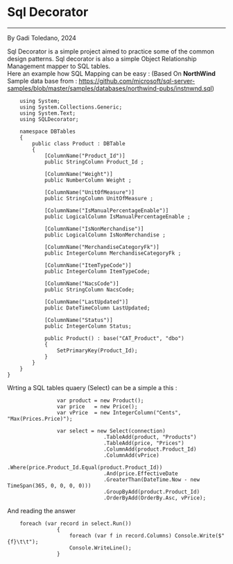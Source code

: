 ﻿# Sql Decorator
---------------
By Gadi Toledano, 2024

Sql Decorator is a simple project aimed to practice some of the common design patterns.
Sql decorator is also a simple Object Relationship Management mapper to SQL tables.  
Here an example how SQL Mapping can be easy :
(Based On **NorthWind** Sample data base 
from : https://github.com/microsoft/sql-server-samples/blob/master/samples/databases/northwind-pubs/instnwnd.sql)


        using System;
        using System.Collections.Generic;
        using System.Text;
        using SQLDecorator;

        namespace DBTables
        { 
            public class Product : DBTable
            {
                [ColumnName("Product_Id")]
                public StringColumn Product_Id ;

                [ColumnName("Weight")]
                public NumberColumn Weight ;

                [ColumnName("UnitOfMeasure")]
                public StringColumn UnitOfMeasure ;

                [ColumnName("IsManualPercentageEnable")]
                public LogicalColumn IsManualPercentageEnable ;

                [ColumnName("IsNonMerchandise")]
                public LogicalColumn IsNonMerchandise ;

                [ColumnName("MerchandiseCategoryFk")]
                public IntegerColumn MerchandiseCategoryFk ;

                [ColumnName("ItemTypeCode")]
                public IntegerColumn ItemTypeCode;

                [ColumnName("NacsCode")]
                public StringColumn NacsCode;
        
                [ColumnName("LastUpdated")]
                public DateTimeColumn LastUpdated;

                [ColumnName("Status")]
                public IntegerColumn Status;

                public Product() : base("CAT_Product", "dbo")
                {
                    SetPrimaryKey(Product_Id);
                }
            }
        }
    }

Wrting a SQL tables quaery (Select) can be a simple a this :

                    var product = new Product();
                    var price   = new Price();
                    var vPrice  = new IntegerColumn("Cents", "Max(Prices.Price)");

                    var select = new Select(connection)
                                   .TableAdd(product, "Products")
                                   .TableAdd(price, "Prices")
                                   .ColumnAdd(product.Product_Id)
                                   .ColumnAdd(vPrice)
                                   .Where(price.Product_Id.Equal(product.Product_Id))
                                   .And(price.EffectiveDate
                                   .GreaterThan(DateTime.Now - new TimeSpan(365, 0, 0, 0, 0)))
                                   .GroupByAdd(product.Product_Id)
                                   .OrderByAdd(OrderBy.Asc, vPrice);


And reading the answer   

        foreach (var record in select.Run())
                    {
                        foreach (var f in record.Columns) Console.Write($"{f}\t\t");
                        Console.WriteLine();
                    }
